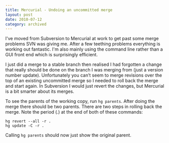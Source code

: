 ```yaml
---
title: Mercurial - Undoing an uncommitted merge
layout: post
date: 2010-07-12
category: archived
---
```


I've moved from Subversion to Mercurial at work to get past some merge problems SVN was giving me. After a few teething problems everything is working out fantastic. I'm also mainly using the command line rather than a GUI front end which is surprisingly efficient.

I just did a merge to a stable branch then realised I had forgotten a change that really should be done on the branch I was merging from (just a version number update). Unfortunately you can’t seem to merge revisions over the top of an existing uncommitted merge so I needed to roll back the merge and start again. In Subversion I would just revert the changes, but Mercurial is a bit smarter about its merges.

To see the parents of the working copy, run `hg parents`. After doing the merge there should be two parents. There are two steps in rolling back the merge. Note the period (.) at the end of both of these commands:

	hg revert --all -r .
	hg update -C -r .

Calling `hg parents` should now just show the original parent.

